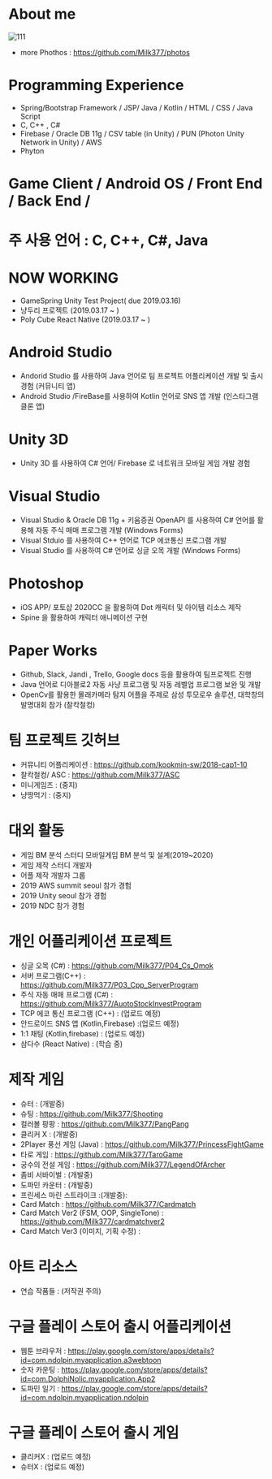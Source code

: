 # About me
![111](https://user-images.githubusercontent.com/37606666/74585495-95c34780-5020-11ea-879b-bb0fa6cc811c.jpg)
- more Phothos : https://github.com/Milk377/photos


# Programming Experience 
- Spring/Bootstrap Framework / JSP/ Java / Kotlin / HTML / CSS / Java Script
- C, C++ , C# 
- Firebase / Oracle DB 11g / CSV table (in Unity) / PUN (Photon Unity Network in Unity) / AWS
- Phyton

# Game Client / Android OS / Front End / Back End / 

# 주 사용 언어 : C, C++, C#, Java

# NOW WORKING
- GameSpring Unity Test Project( due 2019.03.16)
- 냥두리 프로젝트 (2019.03.17 ~ )
- Poly Cube React Native (2019.03.17 ~ )

# Android Studio
- Andorid Studio 를 사용하여 Java 언어로 팀 프로젝트 어플리케이션 개발 및 출시 경험 (커뮤니티 앱)
- Android Studio /FireBase를 사용하여 Kotlin 언어로 SNS 앱 개발 (인스타그램 클론 앱)


# Unity 3D
- Unity 3D 를 사용하여 C# 언어/ Firebase 로 네트워크 모바일 게임 개발 경험


# Visual Studio
- Visual Studio & Oracle DB 11g + 키움증권 OpenAPI 를 사용하여 C# 언어를 활용해 자동 주식 매매 프로그램 개발 (Windows Forms)
- Visual Stduio 를 사용하여 C++ 언어로 TCP 에코통신 프로그램 개발 
- Visual Studio 를 사용하여 C# 언어로 싱글 오목 개발 (Windows Forms)


# Photoshop 
- iOS APP/ 포토샵 2020CC 을 활용하여 Dot 캐릭터 및 아이템 리소스 제작
- Spine 을 활용하여 캐릭터 애니메이션 구현

# Paper Works
- Github, Slack, Jandi , Trello, Google docs 등을 활용하여 팀프로젝트 진행
- Java 언어로 디아블로2 자동 사냥 프로그램 및 자동 레벨업 프로그램 보완 및 개발 
- OpenCv를 활용한 몰래카메라 탐지 어플을 주제로 삼성 투모로우 솔루션, 대학창의 발명대회 참가 (찰칵철컹)


# 팀 프로젝트 깃허브
- 커뮤니티 어플리케이션 : https://github.com/kookmin-sw/2018-cap1-10 
- 찰칵철컹/ ASC : https://github.com/Milk377/ASC
- 미니게임즈 : (중지)
- 냥땅먹기 : (중지)

# 대외 활동
- 게임 BM 분석 스터디 모바일게임 BM 분석 및 설계(2019~2020)
- 게임 제작 스터디 개발자 
- 어플 제작 개발자 그룹
- 2019 AWS summit seoul 참가 경험
- 2019 Unity seoul 참가 경험
- 2019 NDC 참가 경험


# 개인 어플리케이션 프로젝트
- 싱글 오목 (C#) : https://github.com/Milk377/P04_Cs_Omok
- 서버 프로그램(C++) : https://github.com/Milk377/P03_Cpp_ServerProgram
- 주식 자동 매매 프로그램 (C#) : https://github.com/Milk377/AuotoStockInvestProgram
- TCP 에코 통신 프로그램 (C++) : (업로드 예정)
- 안드로이드 SNS 앱 (Kotlin,Firebase) :(업로드 예정)
- 1:1 채팅 (Kotlin,firebase) : (업로드 예정)
- 삼다수 (React Native) : (학습 중)


# 제작 게임
- 슈터 : (개발중)
- 슈팅 :  https://github.com/Milk377/Shooting
- 컬러볼 팡팡 : https://github.com/Milk377/PangPang
- 클리커 X : (개발중)
- 2Player 풍선 게임 (Java) : https://github.com/Milk377/PrincessFightGame
- 타로 게임 : https://github.com/Milk377/TaroGame
- 궁수의 전설 게임 : https://github.com/Milk377/LegendOfArcher
- 좀비 서바이벌 : (개발중)
- 도파민 카운터 : (개발중)
- 프린세스 마린 스트라이크 :(개발중):
- Card Match : https://github.com/Milk377/Cardmatch
- Card Match Ver2 (FSM, OOP, SingleTone) : https://github.com/Milk377/cardmatchver2
- Card Match Ver3 (이미지, 기획 수정) : 

# 아트 리소스

- 연습 작품들 : (저작권 주의)


# 구글 플레이 스토어 출시 어플리케이션
- 웹툰 브라우저 : https://play.google.com/store/apps/details?id=com.ndolpin.myapplication.a3webtoon
- 숫자 카운팅 : https://play.google.com/store/apps/details?id=com.DolphiNolic.myapplication.App2
- 도파민 일기 : https://play.google.com/store/apps/details?id=com.ndolpin.myapplication.ndolpin

# 구글 플레이 스토어 출시 게임
- 클리커X : (업로드 예정)
- 슈터X : (업로드 예정)
